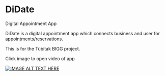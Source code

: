 # DiDate
Digital Appointment App

DiDate is a digital appointment app which connects business and user for appointments/reservations.

This is for the Tübitak BIGG project.

Click image to open video of app

[![IMAGE ALT TEXT HERE](https://img.youtube.com/vi/nSv5zy6cwy8/0.jpg)](https://www.youtube.com/watch?v=nSv5zy6cwy8)
